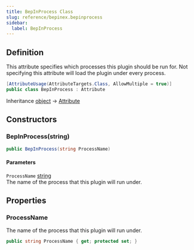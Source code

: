 ```yaml
---
title: BepInProcess Class
slug: reference/bepinex.bepinprocess
sidebar:
  label: BepInProcess
---
```


## Definition

This attribute specifies which processes this plugin should be run for. Not specifying this attribute will load the plugin under every process.

```csharp title="C#"
[AttributeUsage(AttributeTargets.Class, AllowMultiple = true)]
public class BepInProcess : Attribute
```

Inheritance [object](https://learn.microsoft.com/dotnet/api/system.object/) → [Attribute](https://learn.microsoft.com/dotnet/api/system.attribute/)

## Constructors

### BepInProcess(string)

```csharp title="C#"
public BepInProcess(string ProcessName)
```

#### Parameters

`ProcessName` [string](https://learn.microsoft.com/dotnet/api/system.string/)  
The name of the process that this plugin will run under.

## Properties

### ProcessName

The name of the process that this plugin will run under.

```csharp title="C#"
public string ProcessName { get; protected set; }
```

